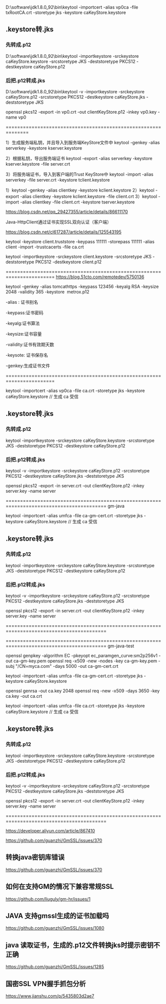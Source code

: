


D:\software\jdk1.8.0_92\bin\keytool -importcert -alias vp0ca -file txRootCA.crt -storetype jks -keystore caKeyStore.keystore

## .keystore转.jks

### 先转成.p12
D:\software\jdk1.8.0_92\bin\keytool -importkeystore -srckeystore caKeyStore.keystore -srcstoretype JKS -deststoretype PKCS12 -destkeystore caKeyStore.p12

### 后把.p12转成.jks
D:\software\jdk1.8.0_92\bin\keytool -v -importkeystore -srckeystore caKeyStore.p12 -srcstoretype PKCS12 -destkeystore caKeyStore.jks -deststoretype JKS


openssl pkcs12 -export -in vp0.crt -out clientKeyStore.p12 -inkey vp0.key -name vp0



==============================================================

1）生成服务端私钥，并且导入到服务端KeyStore文件中
keytool -genkey -alias serverkey -keystore kserver.keystore


2）根据私钥，导出服务端证书
keytool -export -alias serverkey -keystore kserver.keystore -file server.crt


3）将服务端证书，导入到客户端的Trust KeyStore中
keytool -import -alias serverkey -file server.crt -keystore tclient.keystore


1）keytool -genkey -alias clientkey -keystore kclient.keystore
2）keytool -export -alias clientkey -keystore kclient.keystore -file client.crt
3）keytool -import -alias clientkey -file client.crt -keystore tserver.keystore



https://blog.csdn.net/qq_29427355/article/details/86611170

Java-HttpClient通过证书实现SSL双向认证（客户端）

https://blog.csdn.net/cl617287/article/details/125543195



keytool -keystore client.truststore -keypass 111111 -storepass 111111 -alias client -import -trustcacerts -file ca.crt

keytool -importkeystore -srckeystore client.keystore -srcstoretype JKS -deststoretype PKCS12 -destkeystore client.p12

=======================================================================
https://blog.51cto.com/remotedev/5750136

keytool -genkey -alias tomcathttps -keypass 123456 -keyalg RSA -keysize 2048 -validity 365 -keystore  metrox.p12

-alias : 证书别名

-keypass:证书密码

-keyalg:证书算法

-keysize:证书容量

-validity:证书有效期天数

-keysote: 证书保存名

-genkey:生成证书文件

=======================================================================




keytool -importcert -alias vp0ca -file ca.crt -storetype jks -keystore caKeyStore.keystore // 生成 ca 受信

## .keystore转.jks

### 先转成.p12
keytool -importkeystore -srckeystore caKeyStore.keystore -srcstoretype JKS -deststoretype PKCS12 -destkeystore caKeyStore.p12

### 后把.p12转成.jks
keytool -v -importkeystore -srckeystore caKeyStore.p12 -srcstoretype PKCS12 -destkeystore caKeyStore.jks -deststoretype JKS


openssl pkcs12 -export -in server.crt -out clientKeyStore.p12 -inkey server.key -name server


=========================================================================================
gm-java

keytool -importcert -alias umfca -file ca-gm-cert.crt -storetype jks -keystore caKeyStore.keystore // 生成 ca 受信

## .keystore转.jks

### 先转成.p12
keytool -importkeystore -srckeystore caKeyStore.keystore -srcstoretype JKS -deststoretype PKCS12 -destkeystore caKeyStore.p12

### 后把.p12转成.jks
keytool -v -importkeystore -srckeystore caKeyStore.p12 -srcstoretype PKCS12 -destkeystore caKeyStore.jks -deststoretype JKS


openssl pkcs12 -export -in server.crt -out clientKeyStore.p12 -inkey server.key -name server


=========================================================================================

=========================================================================================
gm-java-test


openssl genpkey -algorithm EC -pkeyopt ec_paramgen_curve:sm2p256v1 -out ca-gm-key.pem
openssl req -x509 -new -nodes -key ca-gm-key.pem -subj "/CN=myca.com" -days 5000 -out ca-gm-cert.crt

keytool -importcert -alias umfca -file ca-gm-cert.crt -storetype jks -keystore caKeyStore.keystore


openssl genrsa -out ca.key 2048
openssl req -new -x509 -days 3650 -key ca.key -out ca.crt


keytool -importcert -alias umfca -file ca.crt -storetype jks -keystore caKeyStore.keystore // 生成 ca 受信

## .keystore转.jks

### 先转成.p12
keytool -importkeystore -srckeystore caKeyStore.keystore -srcstoretype JKS -deststoretype PKCS12 -destkeystore caKeyStore.p12

### 后把.p12转成.jks
keytool -v -importkeystore -srckeystore caKeyStore.p12 -srcstoretype PKCS12 -destkeystore caKeyStore.jks -deststoretype JKS


openssl pkcs12 -export -in server.crt -out clientKeyStore.p12 -inkey server.key -name server


=========================================================================================

https://developer.aliyun.com/article/867410


https://github.com/guanzhi/GmSSL/issues/370

## 转换java密钥库错误
https://github.com/guanzhi/GmSSL/issues/370

## 如何在支持GM的情况下兼容常规SSL
https://github.com/liuguly/gm-hr/issues/1

## JAVA 支持gmssl生成的证书加载吗
https://github.com/guanzhi/GmSSL/issues/1080

## java 读取证书，生成的.p12文件转换jks时提示密钥不正确
https://github.com/guanzhi/GmSSL/issues/1285

## 国密SSL VPN握手抓包分析
https://www.jianshu.com/p/5435803d2ae7